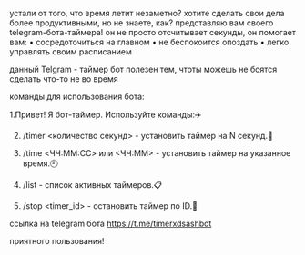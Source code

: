устали от того, что время летит незаметно? хотите сделать свои дела более продуктивными, но не знаете, как? представляю вам своего telegram-бота-таймера! он не просто отсчитывает секунды, он помогает вам:
•  сосредоточиться на главном
•  не беспокоится опоздать 
•  легко управлять своим расписанием

данный Telgram - таймер бот полезен тем, чтоты можешь не боятся сделать что-то не во время

команды для использования бота:

1.Привет! Я бот-таймер. Используйте команды:✈️

2. /timer <количество секунд> - установить таймер на N секунд.🎯

3. /time <ЧЧ:ММ:СС> или <ЧЧ:ММ> - установить таймер на указанное время.🕘

4. /list - список активных таймеров.📋

5. /stop <timer_id> - остановить таймер по ID.🚫

ссылка на telegram бота https://t.me/timerxdsashbot

приятного пользования!
